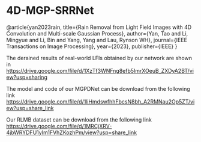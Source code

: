 # 4D-MGP-SRRNet

@article{yan2023rain,
  title={Rain Removal from Light Field Images with 4D Convolution and Multi-scale Gaussian Process},
  author={Yan, Tao and Li, Mingyue and Li, Bin and Yang, Yang and Lau, Rynson WH},
  journal={IEEE Transactions on Image Processing},
  year={2023},
  publisher={IEEE}
}



The derained results of real-world LFIs obtained by our network are shown in https://drive.google.com/file/d/1XzTf3WNFng8efb5ImrXOeuB_ZXDyA2BT/view?usp=sharing


The model and code of our MGPDNet can be download from the following link https://drive.google.com/file/d/1liHmdswfhhFbcsN8bh_A2RMNau2Op5ZT/view?usp=share_link


Our RLMB dataset can be download from the following link https://drive.google.com/file/d/1MRCjXRV-4jbWRYDFU1yIm1FVhZKozhPm/view?usp=share_link
